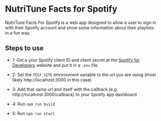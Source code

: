 # NutriTune Facts for Spotify
NutriTune Facts For Spotify is a web app designed to allow a user to sign in with their Spotify account and show some information about their playlists in a fun way.

## Steps to use

* 1: Get a your Spotify client ID and client secret at the [Spotify for Developers](https://developer.spotify.com/) website and put it in a `.env` file

* 2: Set the `TEST_SITE` environment variable to the url you are using (most likely http://localhost:3000 in this case)

* 3: Add that same url and itself with the callback (e.g. http://localhost:3000/callback) to your Spotify app dashboard

* 4: Run `npm run build`

* 5: Run `npm run start`